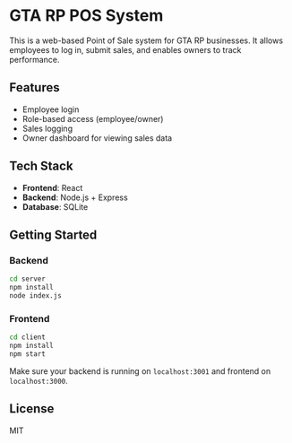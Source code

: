 # GTA RP POS System

This is a web-based Point of Sale system for GTA RP businesses. It allows employees to log in, submit sales, and enables owners to track performance.

## Features

- Employee login
- Role-based access (employee/owner)
- Sales logging
- Owner dashboard for viewing sales data

## Tech Stack

- **Frontend**: React
- **Backend**: Node.js + Express
- **Database**: SQLite

## Getting Started

### Backend

```bash
cd server
npm install
node index.js
```

### Frontend

```bash
cd client
npm install
npm start
```

Make sure your backend is running on `localhost:3001` and frontend on `localhost:3000`.

## License

MIT
